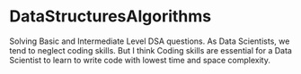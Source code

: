 # DataStructuresAlgorithms
Solving Basic and Intermediate Level DSA questions. 
As Data Scientists, we tend to neglect coding skills. But I think Coding skills are essential for a Data Scientist to learn to write code with lowest time and space complexity. 
